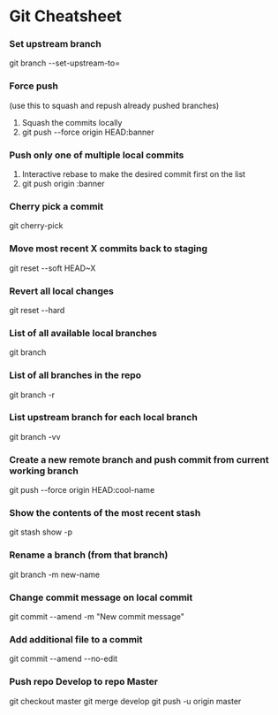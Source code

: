 # Git Cheatsheet

### Set upstream branch
git branch --set-upstream-to=<branch to track>

### Force push 
(use this to squash and repush already pushed branches)
1) Squash the commits locally
2) git push --force origin HEAD:banner

### Push only one of multiple local commits
1) Interactive rebase to make the desired commit first on the list
2) git push origin <commit sha>:banner

### Cherry pick a commit
git cherry-pick <revision number>

### Move most recent X commits back to staging
git reset --soft HEAD~X

### Revert all local changes
git reset --hard

### List of all available local branches
git branch

### List of all branches in the repo
git branch -r

### List upstream branch for each local branch
git branch -vv

### Create a new remote branch and push commit from current working branch
git push --force origin HEAD:cool-name

### Show the contents of the most recent stash
git stash show -p

### Rename a branch (from that branch)
git branch -m new-name

### Change commit message on local commit
git commit --amend -m "New commit message"

### Add additional file to a commit
git commit --amend --no-edit

### Push repo Develop to repo Master
git checkout master 
git merge develop
git push -u origin master

